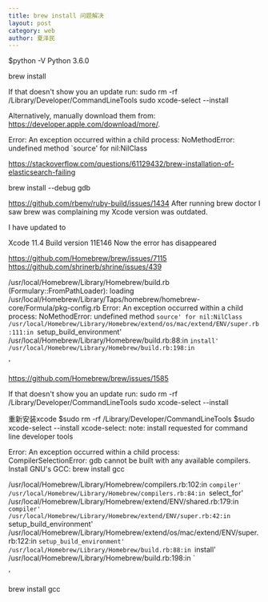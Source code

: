 ```yaml
---
title: brew install 问题解决
layout: post
category: web
author: 夏泽民
---
```

$python -V
Python 3.6.0

brew install

If that doesn't show you an update run:
  sudo rm -rf /Library/Developer/CommandLineTools
  sudo xcode-select --install

Alternatively, manually download them from:
  https://developer.apple.com/download/more/.

Error: An exception occurred within a child process:
  NoMethodError: undefined method `source' for nil:NilClass
<!-- more -->
https://stackoverflow.com/questions/61129432/brew-installation-of-elasticsearch-failing

brew install --debug gdb

https://github.com/rbenv/ruby-build/issues/1434
After running brew doctor I saw brew was complaining my Xcode version was outdated.

I have updated to

Xcode 11.4 Build version 11E146
Now the error has disappeared

https://github.com/Homebrew/brew/issues/7115
https://github.com/shrinerb/shrine/issues/439

/usr/local/Homebrew/Library/Homebrew/build.rb (Formulary::FromPathLoader): loading /usr/local/Homebrew/Library/Taps/homebrew/homebrew-core/Formula/pkg-config.rb
Error: An exception occurred within a child process:
  NoMethodError: undefined method `source' for nil:NilClass
/usr/local/Homebrew/Library/Homebrew/extend/os/mac/extend/ENV/super.rb:111:in `setup_build_environment'
/usr/local/Homebrew/Library/Homebrew/build.rb:88:in `install'
/usr/local/Homebrew/Library/Homebrew/build.rb:198:in `<main>'

https://github.com/Homebrew/brew/issues/1585

If that doesn't show you an update run:
  sudo rm -rf /Library/Developer/CommandLineTools
  sudo xcode-select --install
  
重新安装xcode
$sudo rm -rf /Library/Developer/CommandLineTools
$sudo xcode-select --install
xcode-select: note: install requested for command line developer tools


Error: An exception occurred within a child process:
  CompilerSelectionError: gdb cannot be built with any available compilers.
Install GNU's GCC:
  brew install gcc


/usr/local/Homebrew/Library/Homebrew/compilers.rb:102:in `compiler'
/usr/local/Homebrew/Library/Homebrew/compilers.rb:84:in `select_for'
/usr/local/Homebrew/Library/Homebrew/extend/ENV/shared.rb:179:in `compiler'
/usr/local/Homebrew/Library/Homebrew/extend/ENV/super.rb:42:in `setup_build_environment'
/usr/local/Homebrew/Library/Homebrew/extend/os/mac/extend/ENV/super.rb:122:in `setup_build_environment'
/usr/local/Homebrew/Library/Homebrew/build.rb:88:in `install'
/usr/local/Homebrew/Library/Homebrew/build.rb:198:in `<main>'

brew install gcc


